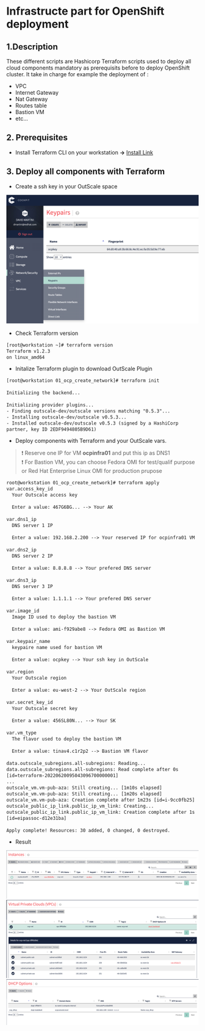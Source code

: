 # Infrastructe part for OpenShift deployment

## 1.Description

These different scripts are Hashicorp Terraform scripts used to deploy all cloud components mandatory as prerequisits before to deploy OpenShift cluster. It take in charge for example the deployment of :  
* VPC  
* Internet Gateway
* Nat Gateway
* Routes table
* Bastion VM
* etc...    

## 2. Prerequisites

- Install Terraform CLI on your workstation **->** [Install Link](https://learn.hashicorp.com/tutorials/terraform/install-cli)

## 3. Deploy all components with Terraform

- Create a ssh key in your OutScale space  

![ssh-key](../docs/ocp-key.png)

- Check Terraform version
```
[root@workstation ~]# terraform version
Terraform v1.2.3
on linux_amd64
```

- Initalize Terraform plugin to download OutScale Plugin
```
[root@workstation 01_ocp_create_network]# terraform init

Initializing the backend...

Initializing provider plugins...
- Finding outscale-dev/outscale versions matching "0.5.3"...
- Installing outscale-dev/outscale v0.5.3...
- Installed outscale-dev/outscale v0.5.3 (signed by a HashiCorp partner, key ID 2EDF9494805B9D61)
```

- Deploy components with Terraform and your OutScale vars.
> :heavy_exclamation_mark: Reserve one IP for VM **ocpinfra01** and put this ip as DNS1  
> :heavy_exclamation_mark: For Bastion VM, you can choose Fedora OMI for test/qualif purpose or Red Hat Enterprise Linux OMI for production prupose
```
root@workstation 01_ocp_create_network]# terraform apply
var.access_key_id
  Your Outscale access key

  Enter a value: 467G6BG... --> Your AK

var.dns1_ip
  DNS server 1 IP

  Enter a value: 192.168.2.200 --> Your reserved IP for ocpinfra01 VM

var.dns2_ip
  DNS server 2 IP

  Enter a value: 8.8.8.8 --> Your prefered DNS server

var.dns3_ip
  DNS server 3 IP

  Enter a value: 1.1.1.1 --> Your prefered DNS server

var.image_id
  Image ID used to deploy the bastion VM

  Enter a value: ami-f929abe8 --> Fedora OMI as Bastion VM

var.keypair_name
  keypaire name used for bastion VM

  Enter a value: ocpkey --> Your ssh key in OutScale

var.region
  Your Outscale region

  Enter a value: eu-west-2 --> Your OutScale region

var.secret_key_id
  Your Outscale secret key

  Enter a value: 456SL80N... --> Your SK

var.vm_type
  The flavor used to deploy the bastion VM

  Enter a value: tinav4.c1r2p2 --> Bastion VM flavor

data.outscale_subregions.all-subregions: Reading...
data.outscale_subregions.all-subregions: Read complete after 0s [id=terraform-20220620095043096700000001]
...
outscale_vm.vm-pub-aza: Still creating... [1m10s elapsed]
outscale_vm.vm-pub-aza: Still creating... [1m20s elapsed]
outscale_vm.vm-pub-aza: Creation complete after 1m23s [id=i-9cc0fb25]
outscale_public_ip_link.public_ip_vm_link: Creating...
outscale_public_ip_link.public_ip_vm_link: Creation complete after 1s [id=eipassoc-d12e31ba]

Apply complete! Resources: 30 added, 0 changed, 0 destroyed.
```

- Result 

![instance](../docs/bastion.png)
![vpc](../docs/vpc.png)
![dhcp](../docs/dhcp.png)